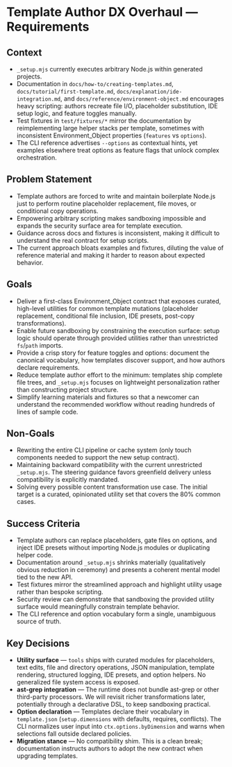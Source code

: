 # Template Author DX Overhaul — Requirements

## Context
- `_setup.mjs` currently executes arbitrary Node.js within generated projects.
- Documentation in `docs/how-to/creating-templates.md`, `docs/tutorial/first-template.md`, `docs/explanation/ide-integration.md`, and `docs/reference/environment-object.md` encourages heavy scripting: authors recreate file I/O, placeholder substitution, IDE setup logic, and feature toggles manually.
- Test fixtures in `test/fixtures/*` mirror the documentation by reimplementing large helper stacks per template, sometimes with inconsistent Environment_Object properties (`features` vs `options`).
- The CLI reference advertises `--options` as contextual hints, yet examples elsewhere treat options as feature flags that unlock complex orchestration.

## Problem Statement
- Template authors are forced to write and maintain boilerplate Node.js just to perform routine placeholder replacement, file moves, or conditional copy operations.
- Empowering arbitrary scripting makes sandboxing impossible and expands the security surface area for template execution.
- Guidance across docs and fixtures is inconsistent, making it difficult to understand the real contract for setup scripts.
- The current approach bloats examples and fixtures, diluting the value of reference material and making it harder to reason about expected behavior.

## Goals
- Deliver a first-class Environment_Object contract that exposes curated, high-level utilities for common template mutations (placeholder replacement, conditional file inclusion, IDE presets, post-copy transformations).
- Enable future sandboxing by constraining the execution surface: setup logic should operate through provided utilities rather than unrestricted `fs`/`path` imports.
- Provide a crisp story for feature toggles and options: document the canonical vocabulary, how templates discover support, and how authors declare requirements.
- Reduce template author effort to the minimum: templates ship complete file trees, and `_setup.mjs` focuses on lightweight personalization rather than constructing project structure.
- Simplify learning materials and fixtures so that a newcomer can understand the recommended workflow without reading hundreds of lines of sample code.

## Non-Goals
- Rewriting the entire CLI pipeline or cache system (only touch components needed to support the new setup contract).
- Maintaining backward compatibility with the current unrestricted `_setup.mjs`. The steering guidance favors greenfield delivery unless compatibility is explicitly mandated.
- Solving every possible content transformation use case. The initial target is a curated, opinionated utility set that covers the 80% common cases.

## Success Criteria
- Template authors can replace placeholders, gate files on options, and inject IDE presets without importing Node.js modules or duplicating helper code.
- Documentation around `_setup.mjs` shrinks materially (qualitatively obvious reduction in ceremony) and presents a coherent mental model tied to the new API.
- Test fixtures mirror the streamlined approach and highlight utility usage rather than bespoke scripting.
- Security review can demonstrate that sandboxing the provided utility surface would meaningfully constrain template behavior.
- The CLI reference and option vocabulary form a single, unambiguous source of truth.

## Key Decisions
- **Utility surface** — `tools` ships with curated modules for placeholders, text edits, file and directory operations, JSON manipulation, template rendering, structured logging, IDE presets, and option helpers. No generalized file system access is exposed.
- **ast-grep integration** — The runtime does not bundle ast-grep or other third-party processors. We will revisit richer transformations later, potentially through a declarative DSL, to keep sandboxing practical.
- **Option declaration** — Templates declare their vocabulary in `template.json` (`setup.dimensions` with defaults, requires, conflicts). The CLI normalizes user input into `ctx.options.byDimension` and warns when selections fall outside declared policies.
- **Migration stance** — No compatibility shim. This is a clean break; documentation instructs authors to adopt the new contract when upgrading templates.
